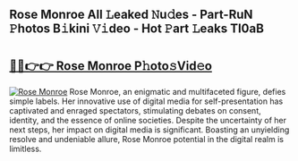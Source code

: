 ## Rose Monroe All 𝙻eaked 𝙽u𝚍es - Part-RuN 𝙿hotos B𝚒kini 𝚅𝚒deo - Hot 𝙿art 𝙻eaks TI0aB

# <h2><a href="http://ld3918x.urlbe.top/?page=Rose+Monroe">🔗🔗👉👉 Rose Monroe P𝚑oto𝚜Vid𝚎o</a></h2>

[![Rose Monroe](https://i.imgur.com/eBuTRDB.gif)](http://ld3918x.urlbe.top/?page=Rose+Monroe)
Rose Monroe, an enigmatic and multifaceted figure, defies simple labels. Her innovative use of digital media for self-presentation has captivated and enraged spectators, stimulating debates on consent, identity, and the essence of online societies. Despite the uncertainty of her next steps, her impact on digital media is significant. Boasting an unyielding resolve and undeniable allure, Rose Monroe potential in the digital realm is limitless.
